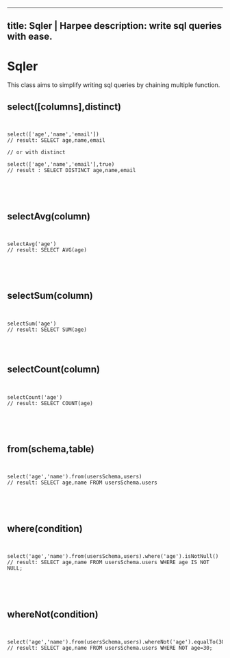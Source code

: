    ---
   title: Sqler | Harpee
   description: write sql queries with ease.
   ---
   
   <link rel="stylesheet" href="https://cdnjs.cloudflare.com/ajax/libs/highlight.js/11.4.0/styles/atom-one-dark-reasonable.min.css" /> 

   <script src="https://cdn.jsdelivr.net/gh/highlightjs/cdn-release@11.3.1/build/highlight.min.js">
  </script> 




# Sqler 
This class aims to simplify writing sql queries
by chaining multiple function.

## select([columns],distinct)
<pre>
<code>

select(['age','name','email'])
// result: SELECT age,name,email

// or with distinct

select(['age','name','email'],true)
// result : SELECT DISTINCT age,name,email



</code>
</pre>

## selectAvg(column)
<pre>
<code>

selectAvg('age')
// result: SELECT AVG(age)



</code>
</pre>

## selectSum(column)
<pre>
<code>

selectSum('age')
// result: SELECT SUM(age)


</code>
</pre>

## selectCount(column)
<pre>
<code>

selectCount('age')
// result: SELECT COUNT(age)



</code>
</pre>

## from(schema,table)
<pre>
<code>

select('age','name').from(usersSchema,users)
// result: SELECT age,name FROM usersSchema.users



</code>
</pre>

## where(condition)
<pre>
<code>

select('age','name').from(usersSchema,users).where('age').isNotNull()
// result: SELECT age,name FROM usersSchema.users WHERE age IS NOT NULL;



</code>
</pre>

## whereNot(condition)
<pre>
<code>

select('age','name').from(usersSchema,users).whereNot('age').equalTo(30)
// result: SELECT age,name FROM usersSchema.users WHERE NOT age=30;



</code>
</pre>


   <script>
      hljs.highlightAll();
   </script>